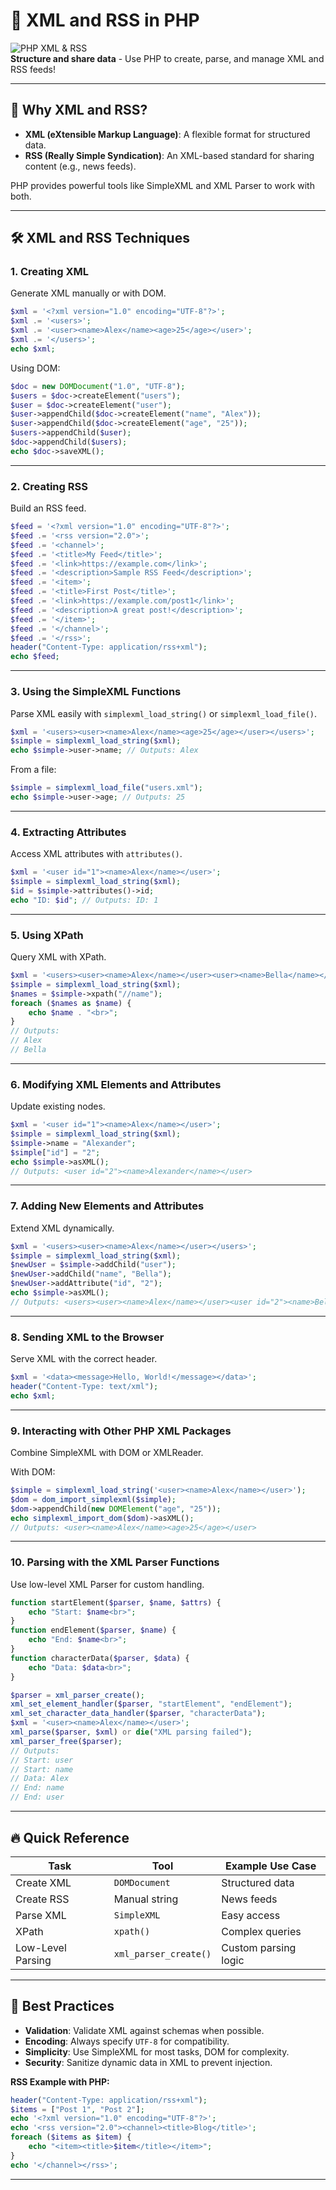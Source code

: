 # 📜 XML and RSS in PHP

![PHP XML & RSS](https://img.shields.io/badge/PHP-XML%20&%20RSS-blue?style=for-the-badge&logo=php)  
**Structure and share data** - Use PHP to create, parse, and manage XML and RSS feeds!

---

## 🌟 Why XML and RSS?

- **XML (eXtensible Markup Language)**: A flexible format for structured data.
- **RSS (Really Simple Syndication)**: An XML-based standard for sharing content (e.g., news feeds).

PHP provides powerful tools like SimpleXML and XML Parser to work with both.

---

## 🛠️ XML and RSS Techniques

### 1. Creating XML
Generate XML manually or with DOM.

```php
$xml = '<?xml version="1.0" encoding="UTF-8"?>';
$xml .= '<users>';
$xml .= '<user><name>Alex</name><age>25</age></user>';
$xml .= '</users>';
echo $xml;
```

Using DOM:
```php
$doc = new DOMDocument("1.0", "UTF-8");
$users = $doc->createElement("users");
$user = $doc->createElement("user");
$user->appendChild($doc->createElement("name", "Alex"));
$user->appendChild($doc->createElement("age", "25"));
$users->appendChild($user);
$doc->appendChild($users);
echo $doc->saveXML();
```

---

### 2. Creating RSS
Build an RSS feed.

```php
$feed = '<?xml version="1.0" encoding="UTF-8"?>';
$feed .= '<rss version="2.0">';
$feed .= '<channel>';
$feed .= '<title>My Feed</title>';
$feed .= '<link>https://example.com</link>';
$feed .= '<description>Sample RSS Feed</description>';
$feed .= '<item>';
$feed .= '<title>First Post</title>';
$feed .= '<link>https://example.com/post1</link>';
$feed .= '<description>A great post!</description>';
$feed .= '</item>';
$feed .= '</channel>';
$feed .= '</rss>';
header("Content-Type: application/rss+xml");
echo $feed;
```

---

### 3. Using the SimpleXML Functions
Parse XML easily with `simplexml_load_string()` or `simplexml_load_file()`.

```php
$xml = '<users><user><name>Alex</name><age>25</age></user></users>';
$simple = simplexml_load_string($xml);
echo $simple->user->name; // Outputs: Alex
```

From a file:
```php
$simple = simplexml_load_file("users.xml");
echo $simple->user->age; // Outputs: 25
```

---

### 4. Extracting Attributes
Access XML attributes with `attributes()`.

```php
$xml = '<user id="1"><name>Alex</name></user>';
$simple = simplexml_load_string($xml);
$id = $simple->attributes()->id;
echo "ID: $id"; // Outputs: ID: 1
```

---

### 5. Using XPath
Query XML with XPath.

```php
$xml = '<users><user><name>Alex</name></user><user><name>Bella</name></user></users>';
$simple = simplexml_load_string($xml);
$names = $simple->xpath("//name");
foreach ($names as $name) {
    echo $name . "<br>";
}
// Outputs:
// Alex
// Bella
```

---

### 6. Modifying XML Elements and Attributes
Update existing nodes.

```php
$xml = '<user id="1"><name>Alex</name></user>';
$simple = simplexml_load_string($xml);
$simple->name = "Alexander";
$simple["id"] = "2";
echo $simple->asXML();
// Outputs: <user id="2"><name>Alexander</name></user>
```

---

### 7. Adding New Elements and Attributes
Extend XML dynamically.

```php
$xml = '<users><user><name>Alex</name></user></users>';
$simple = simplexml_load_string($xml);
$newUser = $simple->addChild("user");
$newUser->addChild("name", "Bella");
$newUser->addAttribute("id", "2");
echo $simple->asXML();
// Outputs: <users><user><name>Alex</name></user><user id="2"><name>Bella</name></user></users>
```

---

### 8. Sending XML to the Browser
Serve XML with the correct header.

```php
$xml = '<data><message>Hello, World!</message></data>';
header("Content-Type: text/xml");
echo $xml;
```

---

### 9. Interacting with Other PHP XML Packages
Combine SimpleXML with DOM or XMLReader.

With DOM:
```php
$simple = simplexml_load_string('<user><name>Alex</name></user>');
$dom = dom_import_simplexml($simple);
$dom->appendChild(new DOMElement("age", "25"));
echo simplexml_import_dom($dom)->asXML();
// Outputs: <user><name>Alex</name><age>25</age></user>
```

---

### 10. Parsing with the XML Parser Functions
Use low-level XML Parser for custom handling.

```php
function startElement($parser, $name, $attrs) {
    echo "Start: $name<br>";
}
function endElement($parser, $name) {
    echo "End: $name<br>";
}
function characterData($parser, $data) {
    echo "Data: $data<br>";
}

$parser = xml_parser_create();
xml_set_element_handler($parser, "startElement", "endElement");
xml_set_character_data_handler($parser, "characterData");
$xml = '<user><name>Alex</name></user>';
xml_parse($parser, $xml) or die("XML parsing failed");
xml_parser_free($parser);
// Outputs:
// Start: user
// Start: name
// Data: Alex
// End: name
// End: user
```

---

## 🔥 Quick Reference

| Task                | Tool                   | Example Use Case         |
|---------------------|------------------------|--------------------------|
| Create XML          | `DOMDocument`         | Structured data          |
| Create RSS          | Manual string         | News feeds               |
| Parse XML           | `SimpleXML`           | Easy access              |
| XPath               | `xpath()`             | Complex queries          |
| Low-Level Parsing   | `xml_parser_create()` | Custom parsing logic     |

---

## 🎯 Best Practices
- **Validation**: Validate XML against schemas when possible.
- **Encoding**: Always specify `UTF-8` for compatibility.
- **Simplicity**: Use SimpleXML for most tasks, DOM for complexity.
- **Security**: Sanitize dynamic data in XML to prevent injection.

**RSS Example with PHP:**
```php
header("Content-Type: application/rss+xml");
$items = ["Post 1", "Post 2"];
echo '<?xml version="1.0" encoding="UTF-8"?>';
echo '<rss version="2.0"><channel><title>Blog</title>';
foreach ($items as $item) {
    echo "<item><title>$item</title></item>";
}
echo '</channel></rss>';
```

---

